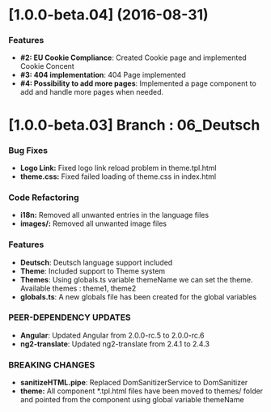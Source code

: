 <a name="1.0.0-beta.04"></a>
# [1.0.0-beta.04] (2016-08-31)


### Features

* **#2: EU Cookie Compliance**: Created Cookie page and implemented Cookie Concent
* **#3: 404 implementation**: 404 Page implemented
* **#4: Possibility to add more pages**: Implemented a page component to add and handle more pages when needed.





<a name="1.0.0-beta.03"></a>
# [1.0.0-beta.03] Branch : 06_Deutsch

### Bug Fixes
* **Logo Link:** Fixed logo link reload problem in theme.tpl.html
* **theme.css:** Fixed failed loading of theme.css in index.html

### Code Refactoring

* **i18n:** Removed all unwanted entries in the language files
* **images/:** Removed all unwanted image files


### Features

* **Deutsch**: Deutsch language support included
* **Theme**: Included support to Theme system
* **Themes**: Using globals.ts variable themeName we can set the theme.  Available themes : theme1, theme2
* **globals.ts**: A new globals file has been created for the global variables

### PEER-DEPENDENCY UPDATES ###
* **Angular**: Updated Angular from 2.0.0-rc.5 to 2.0.0-rc.6
* **ng2-translate**: Updated ng2-translate from 2.4.1 to 2.4.3

### BREAKING CHANGES
* **sanitizeHTML.pipe**: Replaced DomSanitizerService to DomSanitizer
* **theme:** All component *.tpl.html files have been moved to themes/<theme> folder and pointed from the component using global variable themeName